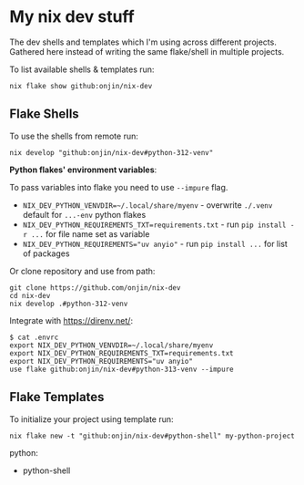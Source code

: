 # My nix dev stuff

The dev shells and templates which I'm using across different projects. Gathered here instead of writing the same flake/shell in multiple projects.

To list available shells & templates run:
```shell
nix flake show github:onjin/nix-dev
```

## Flake Shells

To use the shells from remote run:

```shell
nix develop "github:onjin/nix-dev#python-312-venv"
```

**Python flakes' environment variables**:

To pass variables into flake you need to use `--impure` flag.

- `NIX_DEV_PYTHON_VENVDIR=~/.local/share/myenv` - overwrite `./.venv` default for `...-env` python flakes
- `NIX_DEV_PYTHON_REQUIREMENTS_TXT=requirements.txt` - run `pip install -r ...` for file name set as variable
- `NIX_DEV_PYTHON_REQUIREMENTS="uv anyio"` - run `pip install ...` for list of packages

Or clone repository and use from path:

```shell
git clone https://github.com/onjin/nix-dev
cd nix-dev
nix develop .#python-312-venv
```

Integrate with https://direnv.net/:

```shell
$ cat .envrc 
export NIX_DEV_PYTHON_VENVDIR=~/.local/share/myenv
export NIX_DEV_PYTHON_REQUIREMENTS_TXT=requirements.txt
export NIX_DEV_PYTHON_REQUIREMENTS="uv anyio"
use flake github:onjin/nix-dev#python-313-venv --impure
```

## Flake Templates

To initialize your project using template run:

```shell
nix flake new -t "github:onjin/nix-dev#python-shell" my-python-project
```

python:

 - python-shell
